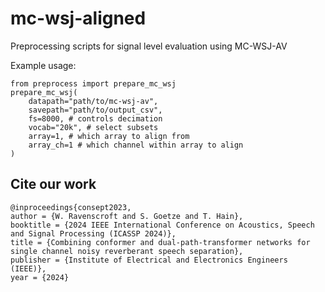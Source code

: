 # mc-wsj-aligned
Preprocessing scripts for signal level evaluation using MC-WSJ-AV

Example usage:
```
from preprocess import prepare_mc_wsj
prepare_mc_wsj(
    datapath="path/to/mc-wsj-av",
    savepath="path/to/output_csv",
    fs=8000, # controls decimation
    vocab="20k", # select subsets
    array=1, # which array to align from
    array_ch=1 # which channel within array to align
)
```

## Cite our work
```
@inproceedings{consept2023,
author = {W. Ravenscroft and S. Goetze and T. Hain},
booktitle = {2024 IEEE International Conference on Acoustics, Speech and Signal Processing (ICASSP 2024)},
title = {Combining conformer and dual-path-transformer networks for single channel noisy reverberant speech separation},
publisher = {Institute of Electrical and Electronics Engineers (IEEE)},
year = {2024}
```
